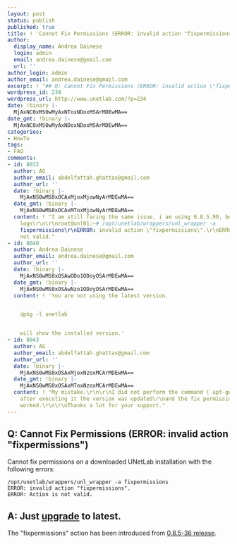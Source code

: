```yaml
---
layout: post
status: publish
published: true
title: ! 'Cannot Fix Permissions (ERROR: invalid action "fixpermissions")'
author:
  display_name: Andrea Dainese
  login: admin
  email: andrea.dainese@gmail.com
  url: ''
author_login: admin
author_email: andrea.dainese@gmail.com
excerpt: ! "## Q: Cannot Fix Permissions (ERROR: invalid action \"fixpermissions\")\r\n"
wordpress_id: 234
wordpress_url: http://www.unetlab.com/?p=234
date: !binary |-
  MjAxNC0xMS0wMyAxNToxNDoxMSArMDEwMA==
date_gmt: !binary |-
  MjAxNC0xMS0wMyAxNDoxNDoxMSArMDEwMA==
categories:
- HowTo
tags:
- FAQ
comments:
- id: 8032
  author: AG
  author_email: abdelfattah.ghattas@gmail.com
  author_url: ''
  date: !binary |-
    MjAxNS0wMS0xOCAxMjoxMjowNyArMDEwMA==
  date_gmt: !binary |-
    MjAxNS0wMS0xOCAxMToxMjowNyArMDEwMA==
  content: ! "I am still facing the same issue, i am using 0.8.5.90, below are the
    logs\r\n\r\nroot@unl01:~# /opt/unetlab/wrappers/unl_wrapper -a
    fixpermissions\r\nERROR: invalid action \"fixpermissions\".\r\nERROR: Action is
    not valid."
- id: 8040
  author: Andrea Dainese
  author_email: andrea.dainese@gmail.com
  author_url: ''
  date: !binary |-
    MjAxNS0wMS0xOSAwODo1ODoyOSArMDEwMA==
  date_gmt: !binary |-
    MjAxNS0wMS0xOSAwNzo1ODoyOSArMDEwMA==
  content: ! 'You are not using the latest version.


    dpkg -l unetlab


    will show the installed version.'
- id: 8043
  author: AG
  author_email: abdelfattah.ghattas@gmail.com
  author_url: ''
  date: !binary |-
    MjAxNS0wMS0xOSAxMjoxNzoxMCArMDEwMA==
  date_gmt: !binary |-
    MjAxNS0wMS0xOSAxMToxNzoxMCArMDEwMA==
  content: ! "My mistake.\r\n\r\nI did not perform the command ( apt-get upgrade \"unetlab*\"),
    after executing it the version was updated\r\nand the fix permissions command
    worked.\r\n\r\nThanks a lot for your support."
---
```

## Q: Cannot Fix Permissions (ERROR: invalid action "fixpermissions")
<a id="more"></a><a id="more-234"></a>

Cannot fix permissions on a downloaded UNetLab installation with the following errors:
~~~
/opt/unetlab/wrappers/unl_wrapper -a fixpermissions
ERROR: invalid action "fixpermissions".
ERROR: Action is not valid.
~~~
## A: Just <a title="Upgrade UNetLab installation" href="http://www.unetlab.com/2014/11/upgrade-unetlab-installation/">upgrade</a> to latest.
The "fixpermissions" action has been introduced from <a title="UNetLab 0.8.5-36 Released" href="http://www.unetlab.com/2014/11/unetlab-0-8-5-36-released/">0.8.5-36 release</a>.
